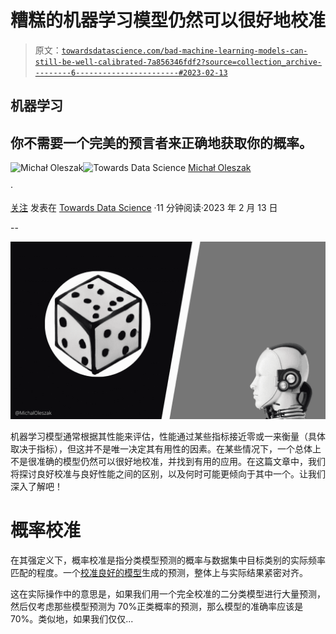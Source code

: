 # 糟糕的机器学习模型仍然可以很好地校准

> 原文：[`towardsdatascience.com/bad-machine-learning-models-can-still-be-well-calibrated-7a856346fdf2?source=collection_archive---------6-----------------------#2023-02-13`](https://towardsdatascience.com/bad-machine-learning-models-can-still-be-well-calibrated-7a856346fdf2?source=collection_archive---------6-----------------------#2023-02-13)

## 机器学习

## 你不需要一个完美的预言者来正确地获取你的概率。

[](https://michaloleszak.medium.com/?source=post_page-----7a856346fdf2--------------------------------)![Michał Oleszak](https://michaloleszak.medium.com/?source=post_page-----7a856346fdf2--------------------------------)[](https://towardsdatascience.com/?source=post_page-----7a856346fdf2--------------------------------)![Towards Data Science](https://towardsdatascience.com/?source=post_page-----7a856346fdf2--------------------------------) [Michał Oleszak](https://michaloleszak.medium.com/?source=post_page-----7a856346fdf2--------------------------------)

·

[关注](https://medium.com/m/signin?actionUrl=https%3A%2F%2Fmedium.com%2F_%2Fsubscribe%2Fuser%2Fc58320fab2a8&operation=register&redirect=https%3A%2F%2Ftowardsdatascience.com%2Fbad-machine-learning-models-can-still-be-well-calibrated-7a856346fdf2&user=Micha%C5%82+Oleszak&userId=c58320fab2a8&source=post_page-c58320fab2a8----7a856346fdf2---------------------post_header-----------) 发表在 [Towards Data Science](https://towardsdatascience.com/?source=post_page-----7a856346fdf2--------------------------------) ·11 分钟阅读·2023 年 2 月 13 日[](https://medium.com/m/signin?actionUrl=https%3A%2F%2Fmedium.com%2F_%2Fvote%2Ftowards-data-science%2F7a856346fdf2&operation=register&redirect=https%3A%2F%2Ftowardsdatascience.com%2Fbad-machine-learning-models-can-still-be-well-calibrated-7a856346fdf2&user=Micha%C5%82+Oleszak&userId=c58320fab2a8&source=-----7a856346fdf2---------------------clap_footer-----------)

--

[](https://medium.com/m/signin?actionUrl=https%3A%2F%2Fmedium.com%2F_%2Fbookmark%2Fp%2F7a856346fdf2&operation=register&redirect=https%3A%2F%2Ftowardsdatascience.com%2Fbad-machine-learning-models-can-still-be-well-calibrated-7a856346fdf2&source=-----7a856346fdf2---------------------bookmark_footer-----------)![](img/e7631602da782fdb4e815070633580b0.png)

机器学习模型通常根据其性能来评估，性能通过某些指标接近零或一来衡量（具体取决于指标），但这并不是唯一决定其有用性的因素。在某些情况下，一个总体上不是很准确的模型仍然可以很好地校准，并找到有用的应用。在这篇文章中，我们将探讨良好校准与良好性能之间的区别，以及何时可能更倾向于其中一个。让我们深入了解吧！

# 概率校准

在其强定义下，概率校准是指分类模型预测的概率与数据集中目标类别的实际频率匹配的程度。一个[校准良好的模型](https://medium.com/towards-data-science/calibrating-classifiers-559abc30711a)生成的预测，整体上与实际结果紧密对齐。

这在实际操作中的意思是，如果我们用一个完全校准的二分类模型进行大量预测，然后仅考虑那些模型预测为 70%正类概率的预测，那么模型的准确率应该是 70%。类似地，如果我们仅仅...

